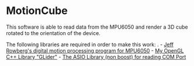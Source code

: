 # MotionCube #

This software is able to read data from the MPU6050 and render a 3D cube rotated to the orientation of the device.

The following libraries are required in order to make this work:
	.
	- [Jeff Rowberg's digital motion processing program for MPU6050](https://github.com/jrowberg/i2cdevlib/tree/master/Arduino/MPU6050)
	- [My OpenGL C++ Library "GLider"](https://github.com/swarnavaghosh04/GLider)
	- [The ASIO Library (non boost) for reading COM Port](https://think-async.com/Asio/)

